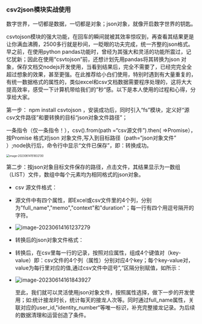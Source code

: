 ###                                                                                   csv2json模块实战使用



​      数字世界，一切都是数据，一切都是对象；json对象，就像开启数字世界的钥匙。

 csvtojson模块的强大功能，在回车的瞬间就被其效率惊叹到，再查看其结果更是让你满血沸腾，2500多行就是秒间，一眨眼的功夫完成，统一齐整的json格式。早之前，在使用python pandas功能时，曾经为其强大和灵活的功能所震过，记忆犹新；因此在使用“csvtojson”前，还想计划先用pandas将其转换为json 对象，保存文档交nodejs开发使用，当看到结果后，完全不需要了，已经完完全全超过想象的效果，甚至更强。在此推荐给小白们使用，特别时遇到有大量重复的，有统一数据格式的属性的，类似excel和csv文档数据需要程序处理的，这将大大提高效率，感受一下计算机带给我们的”秒“感。以下是本人使用的过程和心得，分享给大家。

第一步： npm install csvtojson ，安装成功后，同时引入“fs”模块，定义好“源csv文件路径”和要转换的目标“json对象文件路径”；

一条指令（仅一条指令！），csv().from(path =“csv源文件”).then( =>Promise），按Promise 格式对json 对象文件,写入到目标路径（path=“json对象文件” ）;node执行后，命令行中显示“文件已保存”，即：转换成功。

<img src="C:\Users\admin\AppData\Roaming\Typora\typora-user-images\image-20230614151832130.png" alt="image-20230614151832130" style="zoom: 50%;" />

第二步：按json对象目标文件保存的路径，点击文件，其结果显示为一数组（LIST）文件，数组中每个元素均为相同格式的json对象。

-    csv 源文件格式：
- 源文件中有四个属性，即Excel或csv文件里的4个列，分别为"full_name","memo","context"和"duration"；每一行有四个用逗号隔开的字符。
- ![image-20230614161237279](C:\Users\admin\AppData\Roaming\Typora\typora-user-images\image-20230614161237279.png)
- 转换后的json对象文件格式：

- 转换后，在csv里每一行的记录，按照对应属性，组成4个键值对（key-value）即：csv文件的4个列（属性）分别对应4个key；每个key-value对，value为每行里对应的值,通过csv文件中逗号”,“区隔分别赋值，如所示：

- ![image-20230614161843927](C:\Users\admin\AppData\Roaming\Typora\typora-user-images\image-20230614161843927.png)

  ​    至此，我们就可以灵活使用json对象文件，按照属性选择，做下一步的开发使用；如:统计接龙时长，统计每天的接龙人次等。同时通过full_name属性，关联对应的user_id,"identity_number“等唯一标识，补充完整接龙记录。为后续的数据清理和运营创造了条件。
  
     

